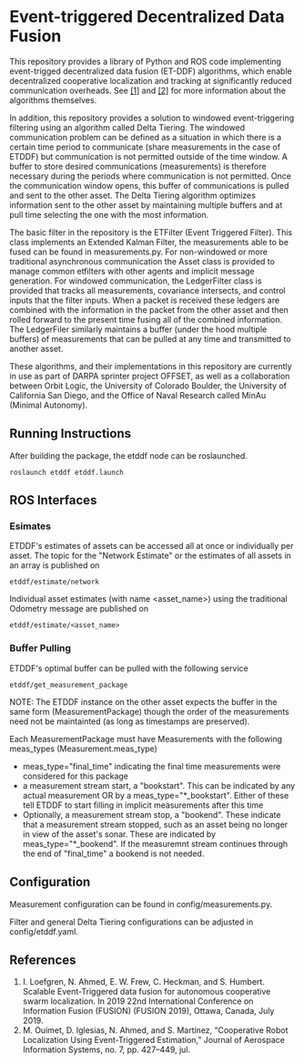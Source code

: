 # Event-triggered Decentralized Data Fusion

This repository provides a library of Python and ROS code implementing event-trigged decentralized data fusion (ET-DDF) algorithms, which enable decentralized cooperative localization and tracking at significantly reduced communication overheads. See [[1]](#References) and [[2]](#References) for more information about the algorithms themselves.

In addition, this repository provides a solution to windowed event-triggering filtering using an algorithm called Delta Tiering. The windowed communication problem can be defined as a situation in which there is a certain time period to communicate (share measurements in the case of ETDDF) but communication is not permitted outside of the time window. A buffer to store desired communications (measurements) is therefore necessary during the periods where communication is not permitted. Once the communication window opens, this buffer of communications is pulled and sent to the other asset. The Delta Tiering algorithm optimizes information sent to the other asset by maintaining multiple buffers and at pull time selecting the one with the most information.

The basic filter in the repository is the ETFilter (Event Triggered Filter). This class implements an Extended Kalman Filter, the measurements able to be fused can be found in measurements.py. For non-windowed or more traditional asynchronous communication the Asset class is provided to manage common etfilters with other agents and implicit message generation. For windowed communication, the LedgerFilter class is provided that tracks all measurements, covariance intersects, and control inputs that the filter inputs. When a packet is received these ledgers are combined with the information in the packet from the other asset and then rolled forward to the present time fusing all of the combined information. The LedgerFiler similarly maintains a buffer (under the hood multiple buffers) of measurements that can be pulled at any time and transmitted to another asset.


These algorithms, and their implementations in this repository are currently in use as part of DARPA sprinter project OFFSET, as well as a collaboration between Orbit Logic, the University of Colorado Boulder, the University of California San Diego, and the Office of Naval Research called MinAu (Minimal Autonomy).

## Running Instructions
After building the package, the etddf node can be roslaunched.
```
roslaunch etddf etddf.launch
```

## ROS Interfaces
### Esimates
ETDDF's estimates of assets can be accessed all at once or individually per asset.
The topic for the "Network Estimate" or the estimates of all assets in an array is published on
```
etddf/estimate/network
```
Individual asset estimates (with name <asset_name>) using the traditional Odometry message are published on
```
etddf/estimate/<asset_name>
```
### Buffer Pulling
ETDDF's optimal buffer can be pulled with the following service
```
etddf/get_measurement_package
```
NOTE: The ETDDF instance on the other asset expects the buffer in the same form (MeasurementPackage) though the order of the measurements need not be maintainted (as long as timestamps are preserved).

Each MeasurementPackage must have Measurements with the following meas_types (Measurement.meas_type)
- meas_type="final_time" indicating the final time measurements were considered for this package
- a measurement stream start, a "bookstart". This can be indicated by any actual measurement OR by a meas_type="*_bookstart". Either of these tell ETDDF to start filling in implicit measurements after this time
- Optionally, a measurement stream stop, a "bookend". These indicate that a measurement stream stopped, such as an asset being no longer in view of the asset's sonar. These are indicated by meas_type="*_bookend". If the measuremnt stream continues through the end of "final_time" a bookend is not needed.


## Configuration
Measurement configuration can be found in config/measurements.py.

Filter and general Delta Tiering configurations can be adjusted in config/etddf.yaml.


## References

1) I. Loefgren, N. Ahmed, E. W. Frew,  C. Heckman, and S. Humbert. Scalable Event-Triggered data fusion for autonomous cooperative swarm localization. In 2019 22nd International Conference on Information Fusion (FUSION) (FUSION 2019), Ottawa, Canada, July 2019. 
2) M. Ouimet, D. Iglesias, N. Ahmed, and S. Martı́nez, “Cooperative Robot
Localization Using Event-Triggered Estimation,” Journal of Aerospace
Information Systems, no. 7, pp. 427–449, jul.
